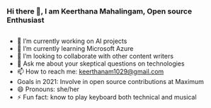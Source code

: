 ### Hi there 👋, I am Keerthana Mahalingam, Open source Enthusiast

<!--
**KEERTHANAM2001/keerthanam2001** is a ✨ _special_ ✨ repository because its `README.md` (this file) appears on your GitHub profile.-->

##

- 🔭 I’m currently working on AI projects
- 🌱 I’m currently learning Microsoft Azure
- 👯 I’m looking to collaborate with other content writers
- 💬 Ask me about your skeptical questions on technologies
- 📫 How to reach me: keerthanam1029@gmail.com
- Goals in 2021: Involve in open source contributions at Maximum
- 😄 Pronouns: she/her
- ⚡ Fun fact: know to play keyboard both technical and  musical


